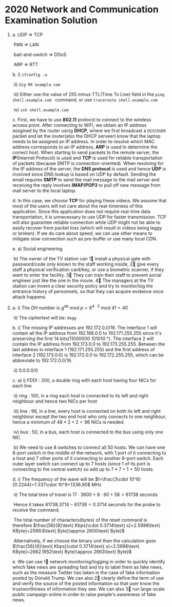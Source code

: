 # 2020 Network and Communication Examination Solution

1. a. UDP => TCP

   ​	PAN => LAN

   ​	bait-and-switch => DDoS

   ​	ARP => RTT

   b. i) `ifconfig -a`

   ​	ii) `dig MX example.com`

   ​	iii) Either use the value of 255 minus TTL(Time To Live) field in the `ping shell.example.com ` command, or use `traceroute shell.example.com`

   ​	iv) `ssh shell.example.com`

   c. First, we have to use **802.11** protocol to connect to the wireless access point. After connecting to WiFi, we obtain an IP address assgined by the router using **DHCP**, where we first broadcast a `DISCOVER` packet and let the router(also the DHCP serveer) know that the laptop needs to be assigned an IP address. In order to resolve which MAC address corresponds to an IP address, **ARP** is used to determine the correct host. When starting to send packets to the remote server, the **IP**(Internet Protocol) is used and **TCP** is used for reliable transportation of packets (because SMTP is connection-oriented). When resolving for the IP address of the server, the **DNS protocol** is used and  hence **UDP** is involved since DNS lookup is based on UDP by default. Sending the email requires **SMTP** to send the mail message to the mail server and receiving the reply involves **IMAP/POP3** to pull off new message from mail server to the local laptop.

   d. In this case, we choose **TCP** for playing these videos. We assume that most of the users will not care about the real-timeness of this application. Since this application does not require real-time data transportation, it is unnecessary to use UDP for faster transmission. TCP will also guarantee reliable connection while UDP might not be able to easily recover from packet loss (which will result in videos being laggy or broken). If we do care about speed, we can use other means to mitigate slow connection such as pre-buffer or use many local CDN.

   e. a) Social engineering

   ​	b) The owner of the TV station can 1⃣️ install a physical gate with password/code only known to the staff working inside, 2⃣️ give every staff a physical verification card/key, or use a biometric scanner, if they want to enter the facility. 3⃣️ They can train their staff to prevent social engineer just like the one in the movie. 4⃣️ The managers at the TV station can invent a clear security policy and try to monitor/log the entrance history of personnels, so that they can acquire evidence once attack happens.

2. a. i) The *DH* number is $g^{ab}\text{ mod }p=6^{4\cdot 5}\text{ mod }41=40$

   ​	ii) The ciphertext will be: $\texttt{dogg}$

   b. i) The missing IP addresses are $192.172.0.0/16$. The interface 1 will contain all the IP address from $192.168.0.0$ to $192.171.255.255$ since it's preserving the first 14 bits($11000000\ 101010\ *$). The interface 2 will contain the IP address from $192.173.0.0$ to $192.173.255.255$. Between the last address in interface 1 ($192.171.255.255$) and the first address of interface 2 ($192.173.0.0$) is $192.172.0.0$ to $192.172.255.255$, which can be abbreviate to $192.172.0.0/16$.

   ​	ii) $0.0.0.0/0$

   c. a) i) FDDI : 200, a double ring with each host having four NICs for each line

   ​		ii) ring : 100, in a ring each host is connected to its left and right neighbour and hence two NICs per host

   ​		iii) line : 98, in a line, every host is connected on both its left and right neighbour except the two end host who only connects to one neighbour, hence a minimum of $48 * 2+2=98$ NICs is needed.

   ​		iv) bus : 50, in a bus, each host is connected to the bus using only one NIC

   ​	b) We need to use 8 switches to connect all 50 hosts. We can have one 8-port switch in the middle of the network, with 1 port of it connecting to a host and 7 other ports of it connecting to another 8-port switch. Each outer layer switch can connect up to 7 hosts (since 1 of its port is connecting to the central switch) so add up to $7*7+1=50$ hosts.

   d. i) The frequency of the wave will be $f=\frac{3\cdot 10^8}{0.2244}=1.337\cdot 10^9=1336.90$ MHz

   ​	ii) The total time of travel is $17\cdot 3600+8\cdot 60+58=61738$ seconds

   ​		Hence it takes $61738.3714-61738=0.3714$ seconds for the probe to receive the command.

   ​		The total number of characters(bytes) of the reset command is therefore $\frac{56}{8}\text{ Kbps}\cdot 0.3714\text{ s}=2.5998\text{ KByte}=2599.8\text{ Byte}\approx 2600\text{ Byte}$

   ​		Alternatively, if we choose the binary unit then the calculation goes $\frac{56}{8}\text{ Kbps}\cdot 0.3714\text{ s}=2.5998\text{ KByte}=2662.1952\text{ Byte}\approx 2663\text{ Byte}$

   e. We can use 1⃣️ network monitoring/logging in order to quickly identify which fake news are spreading fast and try to label them as fake news, such as the measure Twitter has taken in the case of fake information posted by Donald Trump. We can also 2⃣️ clearly define the term of use and verify the source of the posted information so that user know the trustworthiness of information they see. We can also 3⃣️ run large-scale public campaign online in order to raise people's awareness of fake news.

   ​		